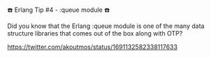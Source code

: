 ☎️ Erlang Tip #4 - :queue module ☎️

Did you know that the Erlang :queue module is one of the many data structure libraries that comes out of the box along with OTP?

https://twitter.com/akoutmos/status/1691132582338117633